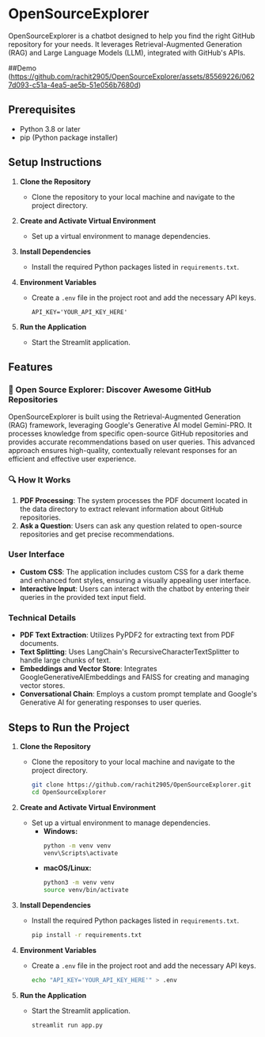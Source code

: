 # OpenSourceExplorer

OpenSourceExplorer is a chatbot designed to help you find the right GitHub repository for your needs. It leverages Retrieval-Augmented Generation (RAG) and Large Language Models (LLM), integrated with GitHub's APIs.

##Demo
(https://github.com/rachit2905/OpenSourceExplorer/assets/85569226/0627d093-c51a-4ea5-ae5b-51e056b7680d)

## Prerequisites

- Python 3.8 or later
- pip (Python package installer)

## Setup Instructions

1. **Clone the Repository**
   - Clone the repository to your local machine and navigate to the project directory.

2. **Create and Activate Virtual Environment**
   - Set up a virtual environment to manage dependencies.

3. **Install Dependencies**
   - Install the required Python packages listed in `requirements.txt`.

4. **Environment Variables**
   - Create a `.env` file in the project root and add the necessary API keys.
     ```
     API_KEY='YOUR_API_KEY_HERE'
     ```

5. **Run the Application**
   - Start the Streamlit application.

## Features

### 🚀 Open Source Explorer: Discover Awesome GitHub Repositories

OpenSourceExplorer is built using the Retrieval-Augmented Generation (RAG) framework, leveraging Google's Generative AI model Gemini-PRO. It processes knowledge from specific open-source GitHub repositories and provides accurate recommendations based on user queries. This advanced approach ensures high-quality, contextually relevant responses for an efficient and effective user experience.

### 🔍 How It Works

1. **PDF Processing**: The system processes the PDF document located in the data directory to extract relevant information about GitHub repositories.
2. **Ask a Question**: Users can ask any question related to open-source repositories and get precise recommendations.

### User Interface

- **Custom CSS**: The application includes custom CSS for a dark theme and enhanced font styles, ensuring a visually appealing user interface.
- **Interactive Input**: Users can interact with the chatbot by entering their queries in the provided text input field.

### Technical Details

- **PDF Text Extraction**: Utilizes PyPDF2 for extracting text from PDF documents.
- **Text Splitting**: Uses LangChain's RecursiveCharacterTextSplitter to handle large chunks of text.
- **Embeddings and Vector Store**: Integrates GoogleGenerativeAIEmbeddings and FAISS for creating and managing vector stores.
- **Conversational Chain**: Employs a custom prompt template and Google's Generative AI for generating responses to user queries.

## Steps to Run the Project

1. **Clone the Repository**
   - Clone the repository to your local machine and navigate to the project directory.
     ```sh
     git clone https://github.com/rachit2905/OpenSourceExplorer.git
     cd OpenSourceExplorer
     ```

2. **Create and Activate Virtual Environment**
   - Set up a virtual environment to manage dependencies.
     - **Windows:**
       ```sh
       python -m venv venv
       venv\Scripts\activate
       ```
     - **macOS/Linux:**
       ```sh
       python3 -m venv venv
       source venv/bin/activate
       ```

3. **Install Dependencies**
   - Install the required Python packages listed in `requirements.txt`.
     ```sh
     pip install -r requirements.txt
     ```

4. **Environment Variables**
   - Create a `.env` file in the project root and add the necessary API keys.
     ```sh
     echo "API_KEY='YOUR_API_KEY_HERE'" > .env
     ```

5. **Run the Application**
   - Start the Streamlit application.
     ```sh
     streamlit run app.py
     ```



